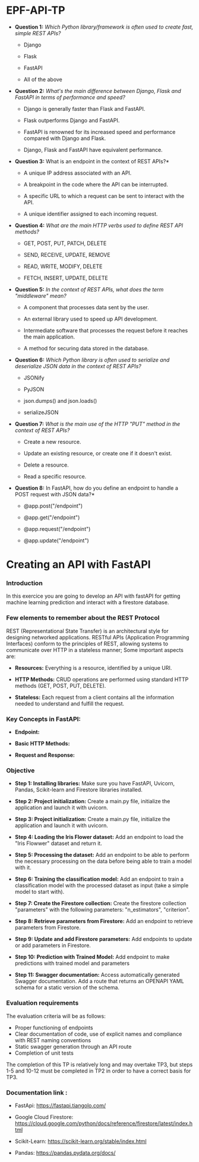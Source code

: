 # EPF-API-TP

- **Question 1:** _Which Python library/framework is often used to create fast, simple REST APIs?_

  - Django

  - Flask

  - FastAPI

  - All of the above

- **Question 2:** _What's the main difference between Django, Flask and FastAPI in terms of performance and speed?_

  - Django is generally faster than Flask and FastAPI.

  - Flask outperforms Django and FastAPI.

  - FastAPI is renowned for its increased speed and performance compared with Django and Flask.

  - Django, Flask and FastAPI have equivalent performance.

- **Question 3:** What is an endpoint in the context of REST APIs?\*

  - A unique IP address associated with an API.

  - A breakpoint in the code where the API can be interrupted.

  - A specific URL to which a request can be sent to interact with the API.

  - A unique identifier assigned to each incoming request.

- **Question 4:** _What are the main HTTP verbs used to define REST API methods?_

  - GET, POST, PUT, PATCH, DELETE

  - SEND, RECEIVE, UPDATE, REMOVE

  - READ, WRITE, MODIFY, DELETE

  - FETCH, INSERT, UPDATE, DELETE

- **Question 5:** _In the context of REST APIs, what does the term "middleware" mean?_

  - A component that processes data sent by the user.

  - An external library used to speed up API development.

  - Intermediate software that processes the request before it reaches the main application.

  - A method for securing data stored in the database.

- **Question 6:** _Which Python library is often used to serialize and deserialize JSON data in the context of REST APIs?_

  - JSONify

  - PyJSON

  - json.dumps() and json.loads()

  - serializeJSON

- **Question 7:** _What is the main use of the HTTP "PUT" method in the context of REST APIs?_

  - Create a new resource.

  - Update an existing resource, or create one if it doesn't exist.

  - Delete a resource.

  - Read a specific resource.

- **Question 8:** In FastAPI, how do you define an endpoint to handle a POST request with JSON data?\*

  - @app.post("/endpoint")

  - @app.get("/endpoint")

  - @app.request("/endpoint")

  - @app.update("/endpoint")

# Creating an API with FastAPI

### Introduction

In this exercice you are going to develop an API with fastAPI for getting machine learning prediction and interact with a firestore database.

### Few elements to remember about the REST Protocol

REST (Representational State Transfer) is an architectural style for designing networked applications. RESTful APIs (Application Programming Interfaces) conform to the principles of REST, allowing systems to communicate over HTTP in a stateless manner; Some important aspects are:

- **Resources:** Everything is a resource, identified by a unique URI.

- **HTTP Methods:** CRUD operations are performed using standard HTTP methods (GET, POST, PUT, DELETE).

- **Stateless:** Each request from a client contains all the information needed to understand and fulfill the request.

### Key Concepts in FastAPI:

- **Endpoint:**

- **Basic HTTP Methods:**

- **Request and Response:**

### Objective

- **Step 1: Installing libraries:** Make sure you have FastAPI, Uvicorn, Pandas, Scikit-learn and Firestore libraries installed.

- **Step 2: Project initialization:** Create a main.py file, initialize the application and launch it with uvicorn.

- **Step 3: Project initialization:** Create a main.py file, initialize the application and launch it with uvicorn.

- **Step 4: Loading the Iris Flower dataset:** Add an endpoint to load the "Iris Flowwer" dataset and return it.

- **Step 5: Processing the dataset:** Add an endpoint to be able to perform the necessary processing on the data before being able to train a model with it.

- **Step 6: Training the classification model:** Add an endpoint to train a classification model with the processed dataset as input (take a simple model to start with).

- **Step 7: Create the Firestore collection:** Create the firestore collection "parameters" with the following parameters: "n_estimators", "criterion".

- **Step 8: Retrieve parameters from Firestore:** Add an endpoint to retrieve parameters from Firestore.

- **Step 9: Update and add Firestore parameters:** Add endpoints to update or add parameters in Firestore.

- **Step 10: Prediction with Trained Model:** Add endpoint to make predictions with trained model and parameters

- **Step 11: Swagger documentation:** Access automatically generated Swagger documentation. Add a route that returns an OPENAPI YAML schema for a static version of the schema.

### Evaluation requirements

The evaluation criteria will be as follows:

- Proper functioning of endpoints
- Clear documentation of code, use of explicit names and compliance with REST naming conventions
- Static swagger generation through an API route
- Completion of unit tests

The completion of this TP is relatively long and may overtake TP3, but steps 1-5 and 10-12 must be completed in TP2 in order to have a correct basis for TP3.

### Documentation link :

- FastApi: https://fastapi.tiangolo.com/

- Google Cloud Firestore: https://cloud.google.com/python/docs/reference/firestore/latest/index.html

- Scikit-Learn: https://scikit-learn.org/stable/index.html

- Pandas: https://pandas.pydata.org/docs/
